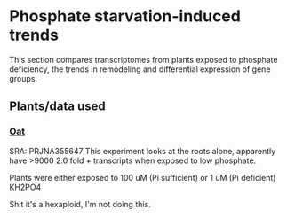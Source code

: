 # Phosphate starvation-induced trends

This section compares transcriptomes from plants exposed to phosphate deficiency, the trends in remodeling and differential expression of gene groups.

## Plants/data used

### [Oat](https://academic.oup.com/jxb/article/69/15/3759/4995034)
SRA: PRJNA355647
This experiment looks at the roots alone, apparently have >9000 2.0 fold + transcripts when exposed to low phosphate.

Plants were either exposed to 100 uM (Pi sufficient) or 1 uM (Pi deficient) KH2PO4

Shit it's a hexaploid, I'm not doing this.
